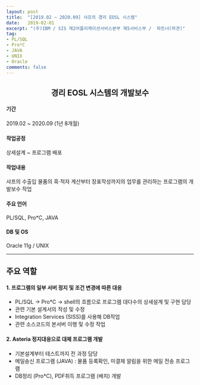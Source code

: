 ```yaml
---
layout: post
title:  "[2019.02 ~ 2020.09] 샤프의 경리 EOSL 시스템"
date:   2019-02-01
excerpt: "(주)IBM / SIS 제2어플리케이션서비스본부 제5서비스부 /  파트너(파견)"
tag:
- PL/SQL
- Pro*C
- JAVA
- UNIX
- Oracle
comments: false
---
```

<center><h2> 경리 EOSL 시스템의 개발보수 </h2></center>

#### 기간
 2019.02 ~ 2020.09 (1년 8개월)

#### 작업공정
 상세설계 ~ 프로그램 배포

#### 작업내용
 샤프의 수출입 물품의 흑·적자 계산부터 장표작성까지의 업무를 관리하는 프로그램의 개발보수 작업

#### 주요 언어
 PL/SQL, Pro*C, JAVA

#### DB 및 OS
 Oracle 11g / UNIX

---

## 주요 역할
#### 1. 프로그램의 일부 서버 정지 및 조건 변경에 따른 대응
* PL/SQL -> Pro*C -> shell의 흐름으로 프로그램 대다수의 상세설계 및 구현 담당
* 관련 기본 설계서의 작성 및 수정
* Integration Services (SISS)를 사용해 DB작업
* 관련 소스코드의 본서버 이행 및 수정 작업

#### 2. Asteria 정지대응으로 대체 프로그램 개발
* 기본설계부터 테스트까지 전 과정 담당
* 메일송신 프로그램 (JAVA) : 물품 등록확인, 미결제 알림을 위한 메일 전송 프로그램
* DB정리 (Pro*C), PDF취득 프로그램 (배치) 개발


